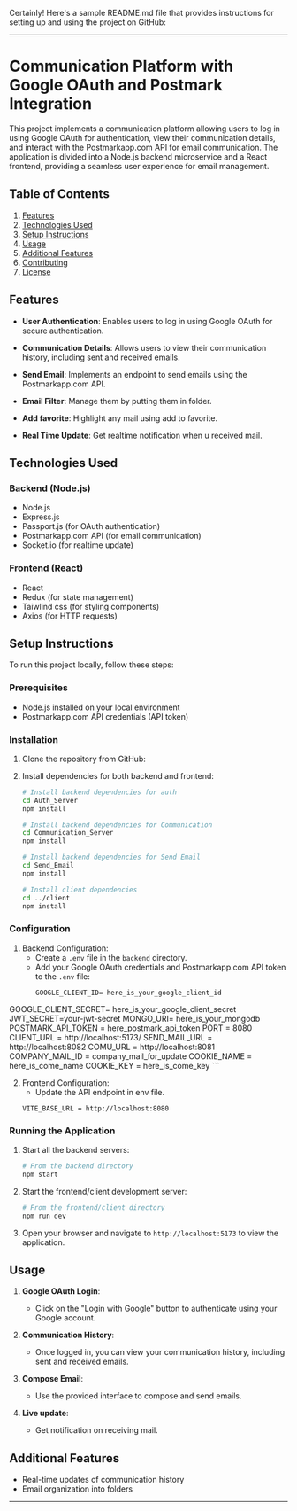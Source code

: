 Certainly! Here's a sample README.md file that provides instructions for setting up and using the project on GitHub:

---

# Communication Platform with Google OAuth and Postmark Integration

This project implements a communication platform allowing users to log in using Google OAuth for authentication, view their communication details, and interact with the Postmarkapp.com API for email communication. The application is divided into a Node.js backend microservice and a React frontend, providing a seamless user experience for email management.

## Table of Contents
1. [Features](#features)
2. [Technologies Used](#technologies-used)
3. [Setup Instructions](#setup-instructions)
4. [Usage](#usage)
5. [Additional Features](#additional-features)
6. [Contributing](#contributing)
7. [License](#license)

## Features
- **User Authentication**: Enables users to log in using Google OAuth for secure authentication.
  
- **Communication Details**: Allows users to view their communication history, including sent and received emails.
  
- **Send Email**: Implements an endpoint to send emails using the Postmarkapp.com API.
  
- **Email Filter**:  Manage them by putting them in folder.

- **Add favorite**:  Highlight any mail using add to favorite.

- **Real Time Update**: Get realtime notification when u received mail.

## Technologies Used
### Backend (Node.js)
- Node.js
- Express.js
- Passport.js (for OAuth authentication)
- Postmarkapp.com API (for email communication)
- Socket.io  (for realtime update)

### Frontend (React)
- React
- Redux (for state management)
- Taiwlind css (for styling components)
- Axios (for HTTP requests)


## Setup Instructions
To run this project locally, follow these steps:

### Prerequisites
- Node.js installed on your local environment
- Postmarkapp.com API credentials (API token)

### Installation
1. Clone the repository from GitHub:

2. Install dependencies for both backend and frontend:
   ```bash
   # Install backend dependencies for auth
   cd Auth_Server
   npm install

   # Install backend dependencies for Communication
   cd Communication_Server
   npm install

   # Install backend dependencies for Send Email
   cd Send_Email
   npm install

   # Install client dependencies
   cd ../client
   npm install
   ```

### Configuration
1. Backend Configuration:
   - Create a `.env` file in the `backend` directory.
   - Add your Google OAuth credentials and Postmarkapp.com API token to the `.env` file:
     ```dotenv
     GOOGLE_CLIENT_ID= here_is_your_google_client_id
GOOGLE_CLIENT_SECRET= here_is_your_google_client_secret
JWT_SECRET=your-jwt-secret
MONGO_URI=  here_is_your_mongodb
POSTMARK_API_TOKEN = here_postmark_api_token
PORT = 8080
CLIENT_URL = http://localhost:5173/
SEND_MAIL_URL = http://localhost:8082
COMU_URL = http://localhost:8081
COMPANY_MAIL_ID = company_mail_for_update
COOKIE_NAME = here_is_come_name
COOKIE_KEY = here_is_come_key
     ```

2. Frontend Configuration:
   - Update the API endpoint in env file.
   ```dotenv
   VITE_BASE_URL = http://localhost:8080
   ```

### Running the Application
1. Start all the backend servers:
   ```bash
   # From the backend directory
   npm start
   ```

2. Start the frontend/client development server:
   ```bash
   # From the frontend/client directory
   npm run dev
   ```

3. Open your browser and navigate to `http://localhost:5173` to view the application.

## Usage
1. **Google OAuth Login**:
   - Click on the "Login with Google" button to authenticate using your Google account.

2. **Communication History**:
   - Once logged in, you can view your communication history, including sent and received emails.

3. **Compose Email**:
   - Use the provided interface to compose and send emails.

4. **Live update**:
   - Get notification on receiving mail.

## Additional Features
- Real-time updates of communication history 
- Email organization into folders 
---
